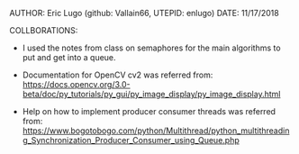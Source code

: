 AUTHOR: Eric Lugo (github: Vallain66, UTEPID: enlugo)
DATE: 11/17/2018

COLLBORATIONS:
* I used the notes from class on semaphores for the main algorithms to put and get into a queue.

* Documentation for OpenCV cv2 was referred from:
https://docs.opencv.org/3.0-beta/doc/py_tutorials/py_gui/py_image_display/py_image_display.html

* Help on how to implement producer consumer threads was referred from:
https://www.bogotobogo.com/python/Multithread/python_multithreading_Synchronization_Producer_Consumer_using_Queue.php
